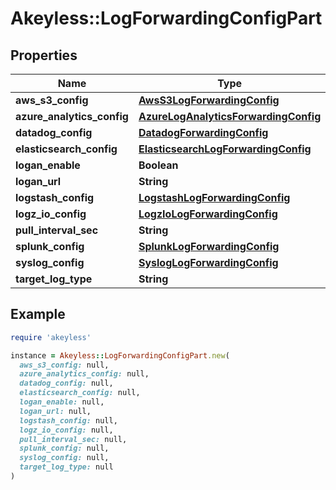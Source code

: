 # Akeyless::LogForwardingConfigPart

## Properties

| Name | Type | Description | Notes |
| ---- | ---- | ----------- | ----- |
| **aws_s3_config** | [**AwsS3LogForwardingConfig**](AwsS3LogForwardingConfig.md) |  | [optional] |
| **azure_analytics_config** | [**AzureLogAnalyticsForwardingConfig**](AzureLogAnalyticsForwardingConfig.md) |  | [optional] |
| **datadog_config** | [**DatadogForwardingConfig**](DatadogForwardingConfig.md) |  | [optional] |
| **elasticsearch_config** | [**ElasticsearchLogForwardingConfig**](ElasticsearchLogForwardingConfig.md) |  | [optional] |
| **logan_enable** | **Boolean** |  | [optional] |
| **logan_url** | **String** |  | [optional] |
| **logstash_config** | [**LogstashLogForwardingConfig**](LogstashLogForwardingConfig.md) |  | [optional] |
| **logz_io_config** | [**LogzIoLogForwardingConfig**](LogzIoLogForwardingConfig.md) |  | [optional] |
| **pull_interval_sec** | **String** |  | [optional] |
| **splunk_config** | [**SplunkLogForwardingConfig**](SplunkLogForwardingConfig.md) |  | [optional] |
| **syslog_config** | [**SyslogLogForwardingConfig**](SyslogLogForwardingConfig.md) |  | [optional] |
| **target_log_type** | **String** |  | [optional] |

## Example

```ruby
require 'akeyless'

instance = Akeyless::LogForwardingConfigPart.new(
  aws_s3_config: null,
  azure_analytics_config: null,
  datadog_config: null,
  elasticsearch_config: null,
  logan_enable: null,
  logan_url: null,
  logstash_config: null,
  logz_io_config: null,
  pull_interval_sec: null,
  splunk_config: null,
  syslog_config: null,
  target_log_type: null
)
```

